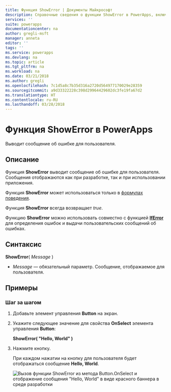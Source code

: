 ```yaml
---
title: Функция ShowError | Документы Майкрософт
description: Справочные сведения о функции ShowError в PowerApps, включая описание синтаксиса и примеры
services: ''
suite: powerapps
documentationcenter: na
author: gregli-msft
manager: anneta
editor: ''
tags: ''
ms.service: powerapps
ms.devlang: na
ms.topic: article
ms.tgt_pltfrm: na
ms.workload: na
ms.date: 03/21/2018
ms.author: gregli
ms.openlocfilehash: 7c1d5a8c7b35d316a2720d564977170029e28359
ms.sourcegitcommit: a9d33322228c398d29964429602dc3fe19fa67d2
ms.translationtype: HT
ms.contentlocale: ru-RU
ms.lasthandoff: 03/28/2018
---
```

# <a name="showerror-function-in-powerapps"></a>Функция ShowError в PowerApps
Выводит сообщение об ошибке для пользователя.

## <a name="description"></a>Описание
Функция **ShowError** выводит сообщение об ошибке для пользователя.  Сообщения отображаются как при разработке, так и при использовании приложения.

Функция **ShowError** может использоваться только в [формулах поведения](../working-with-formulas-in-depth.md).

Функция **ShowError** всегда возвращает *true*.

Функцию **ShowError** можно использовать совместно с функцией [**IfError**](function-iferror.md) для определения ошибок и выдачи пользовательских сообщений об ошибках.

## <a name="syntax"></a>Синтаксис
**ShowError**( *Message* )

* *Message* — обязательный параметр.  Сообщение, отображаемое для пользователя. 

## <a name="examples"></a>Примеры

### <a name="step-by-step"></a>Шаг за шагом

1. Добавьте элемент управления **Button** на экран.

2. Укажите следующее значение для свойства **OnSelect** элемента управления **Button**:

    **ShowError( "Hello, World" )**

3. Нажмите кнопку.  

    При каждом нажатии на кнопку для пользователя будет отображаться сообщение **Hello, World**.

    ![Вызов функции ShowError из метода Button.OnSelect и отображение сообщения "Hello, World" в виде красного баннера в среде разработки](media/function-showerror/hello-world.png)
